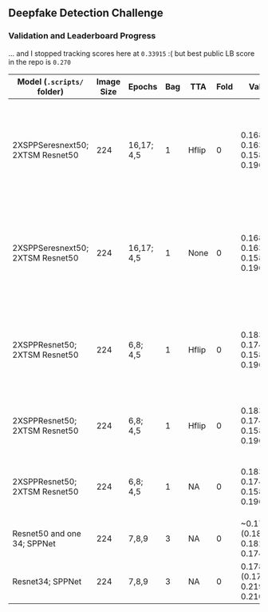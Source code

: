 ## Deepfake Detection Challenge

### Validation and Leaderboard Progress 

... and I stopped tracking scores here at `0.33915` :( but best public LB score in the repo is `0.270`

| Model (`.scripts/` folder) |Image Size|Epochs|Bag|TTA |Fold|Val     |LB    |Comment                          |
| ---------------|----------|------|---|----|----|--------|------|---------------------------------|
| 2XSPPSeresnext50; 2XTSM Resnet50 | 224       |16,17; 4,5     |1 | Hflip |0  | 0.168, 0.163; 0.158, 0.196  | 0.33915 | Cosine restart at 10; ratio clip; BSize 4; `spp15` single lstm 256 HU `tsm01` TSM with avg consesnus | 
| 2XSPPSeresnext50; 2XTSM Resnet50 | 224       |16,17; 4,5     |1 | None |0  | 0.168, 0.163; 0.158, 0.196  | 0.34033 | Cosine restart at 10; ratio clip; BSize 4; `spp15` single lstm 256 HU `tsm01` TSM with avg consesnus | 
| 2XSPPResnet50; 2XTSM Resnet50 | 224       |6,8; 4,5     |1 | Hflip |0  | 0.183, 0.174; 0.158, 0.196  | 0.34486 | Change clip to ratio clip; `spp14` single lstm 256 HU `tsm01` TSM with avg consesnus | 
| 2XSPPResnet50; 2XTSM Resnet50 | 224       |6,8; 4,5     |1 | Hflip |0  | 0.183, 0.174; 0.158, 0.196  | 0.34683 | `spp14` single lstm 256 HU `tsm01` TSM with avg consesnus | 
| 2XSPPResnet50; 2XTSM Resnet50 | 224       |6,8; 4,5     |1 | NA |0  | 0.183, 0.174; 0.158, 0.196  | 0.35405 | `spp14` single lstm 256 HU `tsm01` TSM with avg consesnus |  
| Resnet50 and one 34; SPPNet|224       |7,8,9     |3 | NA |0  |~0.174 (0.183, 0.182, 0.174)  | 0.362 | `spp14` single lstm 256 HU |  
| Resnet34; SPPNet|224       |7,8,9     |3 | NA |0  |0.1786 (0.179, 0.219, 0.210) | 0.386 | `spp13` single lstm 256 HU |
